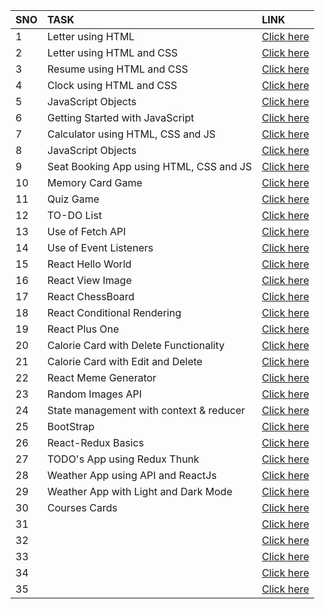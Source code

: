 | SNO | TASK | LINK |
| :---|     :---           | :---  |
| 1 | Letter using HTML   | [Click here](https://tender-blackwell-8b7899.netlify.app)  |
| 2 | Letter using HTML and CSS | [Click here](https://gallant-hoover-164080.netlify.app) |
| 3 |Resume using HTML and CSS| [Click here](https://mystifying-lovelace-cd120b.netlify.app) |
| 4 |Clock using HTML and CSS | [Click here](https://agitated-johnson-b8cc98.netlify.app) |
| 5 | JavaScript Objects| [Click here](https://github.com/umng01/Devsnest-Frontend/tree/master/THA5) |
| 6 | Getting Started with JavaScript| [Click here](https://github.com/umng01/Devsnest-Frontend/tree/master/THA6) |
| 7 | Calculator using HTML, CSS and JS| [Click here](https://elastic-hawking-be0c51.netlify.app/) |
| 8 | JavaScript Objects | [Click here](https://jovial-visvesvaraya-b5f94a.netlify.app/) |
| 9 | Seat Booking App using HTML, CSS and JS | [Click here](https://www.linkedin.com/posts/umng01_connections-devsnest6monthschallenge-devsnestday150-activity-6812447844486709248-XSbX) |
| 10 | Memory Card Game| [Click here](https://inspiring-yonath-07e088.netlify.app/) |
| 11| Quiz Game| [Click here](https://reverent-hoover-5876db.netlify.app/) |
| 12| TO-DO List | [Click here](https://frosty-johnson-fae8da.netlify.app/) |
| 13| Use of Fetch API | [Click here](https://epic-goldwasser-c2715a.netlify.app/) |
| 14| Use of Event Listeners | [Click here](https://tender-almeida-89ec1f.netlify.app/) |
| 15| React Hello World | [Click here](https://amazing-pare-93c1cc.netlify.app/) |
| 16|React View Image | [Click here](https://compassionate-wright-100d04.netlify.app/) |
| 17| React ChessBoard| [Click here](https://vigorous-archimedes-c6b521.netlify.app/) |
| 18| React Conditional Rendering| [Click here]() |
| 19| React Plus One| [Click here](https://tender-shirley-814e89.netlify.app/) |
| 20| Calorie Card with Delete Functionality| [Click here](https://naughty-mayer-2e2c9e.netlify.app/) |
| 21| Calorie Card with Edit and Delete| [Click here](https://jovial-wozniak-3b0883.netlify.app/) |
| 22| React Meme Generator | [Click here](https://hardcore-goldstine-bf6726.netlify.app/) |
| 23| Random Images API| [Click here](https://elated-nightingale-92d3d1.netlify.app/) |
| 24| State management with context & reducer | [Click here](https://csb-icndo.netlify.app/) |
| 25| BootStrap| [Click here](https://thirsty-brown-8d6bf5.netlify.app/) |
| 26| React-Redux Basics| [Click here](https://tender-bohr-0d6bae.netlify.app/) |
| 27| TODO's App using Redux Thunk| [Click here](https://cocky-lichterman-5ad7a1.netlify.app/) |
| 28| Weather App using API and ReactJs| [Click here](https://heuristic-babbage-2f52f5.netlify.app/) |
| 29| Weather App with Light and Dark Mode| [Click here](https://laughing-archimedes-227dca.netlify.app/) |
| 30| Courses Cards| [Click here](https://thirsty-lumiere-5a5c26.netlify.app/) |
| 31| | [Click here]() |
| 32| | [Click here]() |
| 33| | [Click here]() |
| 34| | [Click here]() |
| 35| | [Click here]() | 
